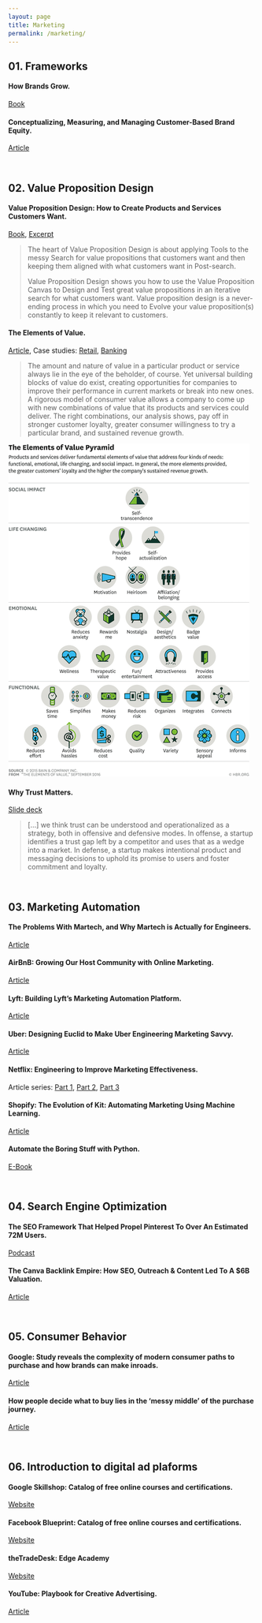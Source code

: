 ```yaml
---
layout: page
title: Marketing
permalink: /marketing/
---
```


## 01. Frameworks

#### How Brands Grow.

[Book](http://marketinglawsofgrowth.com/index.html)

#### Conceptualizing, Measuring, and Managing Customer-Based Brand Equity.

[Article](https://faculty.fuqua.duke.edu/~moorman/Marketing-Strategy-Seminar-2015/Session%203/Keller.pdf)

&nbsp;
## 02. Value Proposition Design

#### Value Proposition Design: How to Create Products and Services Customers Want.

[Book](https://www.strategyzer.com/books/value-proposition-design), [Excerpt](https://assets.strategyzer.com/assets/resources/value-proposition-design-book-preview-2014.pdf)

> The heart of Value Proposition Design is about applying Tools to the messy Search for value propositions that customers want and then keeping them aligned with what customers want in Post-search.
>
> Value Proposition Design shows you how to use the Value Proposition Canvas to Design and Test great value propositions in an iterative search for what customers want. Value proposition design is a never-ending process in which you need to Evolve your value proposition(s) constantly to keep it relevant to customers.

#### The Elements of Value.

[Article](https://hbr.org/2016/09/the-elements-of-value), Case studies: [Retail](https://www.bain.com/contentassets/8824d432de2441378bfc2943ad3f4d40/bain_brief-delivering_what_consumers_really_value.pdf), [Banking](https://www.bain.com/contentassets/7c3b1535c4444f7b8a078c577078a705/bain_report-in_search_of_customers_who_love_their_bank-2018.pdf)

> The amount and nature of value in a particular product or service always lie in the eye of the beholder, of course. Yet universal building blocks of value do exist, creating opportunities for companies to improve their performance in current markets or break into new ones. A rigorous model of consumer value allows a company to come up with new combinations of value that its products and services could deliver. The right combinations, our analysis shows, pay off in stronger customer loyalty, greater consumer willingness to try a particular brand, and sustained revenue growth.

![Elements of Value](/assets/images/ElementsofValue.png)

#### Why Trust Matters.

[Slide deck](https://docs.google.com/presentation/d/1L25x74iHd8uVPl5decHCf6bFqszcOruNh9syCEp_2cw/edit#slide=id.p)

> [...] we think trust can be understood and operationalized as a strategy, both in offensive and defensive modes. In offense, a startup identifies a trust gap left by a competitor and uses that as a wedge into a market. In defense, a startup makes intentional product and messaging decisions to uphold its promise to users and foster commitment and loyalty.

&nbsp;
## 03. Marketing Automation

#### The Problems With Martech, and Why Martech is Actually for Engineers.

[Article](https://caseyaccidental.com/martech/)

#### AirBnB: Growing Our Host Community with Online Marketing.

[Article](https://medium.com/airbnb-engineering/growing-our-host-community-with-online-marketing-9b2302299324)

#### Lyft: Building Lyft’s Marketing Automation Platform.

[Article](https://eng.lyft.com/lyft-marketing-automation-b43b7b7537cc)

#### Uber: Designing Euclid to Make Uber Engineering Marketing Savvy.

[Article](https://eng.uber.com/euclid-marketing-engineering/)

#### Netflix: Engineering to Improve Marketing Effectiveness.

Article series: [Part 1](https://netflixtechblog.com/engineering-to-improve-marketing-effectiveness-part-1-a6dd5d02bab7), [Part 2](https://netflixtechblog.com/https-medium-com-netflixtechblog-engineering-to-improve-marketing-effectiveness-part-2-7dd933974f5e), [Part 3](https://netflixtechblog.com/engineering-to-scale-paid-media-campaigns-84ba018fb3fa)

#### Shopify: The Evolution of Kit: Automating Marketing Using Machine Learning.

[Article](https://engineering.shopify.com/blogs/engineering/evolution-kit-automating-marketing-machine-learning)

#### Automate the Boring Stuff with Python.

[E-Book](https://automatetheboringstuff.com/2e/chapter0/)

&nbsp;
## 04. Search Engine Optimization

#### The SEO Framework That Helped Propel Pinterest To Over An Estimated 72M Users.

[Podcast](https://growtheverywhere.com/growth-everywhere-interview/casey-winters-pinterest/)

#### The Canva Backlink Empire: How SEO, Outreach & Content Led To A $6B Valuation.

[Article](https://foundationinc.co/lab/canva-seo)

&nbsp;
## 05. Consumer Behavior

#### Google: Study reveals the complexity of modern consumer paths to purchase and how brands can make inroads.

[Article](https://www.thinkwithgoogle.com/intl/en-cee/insights-trends/research-data/study-reveals-complexity-modern-consumer-paths-purchase-and-how-brands-can-make-inroads/)

#### How people decide what to buy lies in the ‘messy middle’ of the purchase journey.

[Article](https://www.thinkwithgoogle.com/consumer-insights/navigating-purchase-behavior-and-decision-making/)

&nbsp;
## 06. Introduction to digital ad plaforms

#### Google Skillshop: Catalog of free online courses and certifications.

[Website](https://skillshop.withgoogle.com/)

#### Facebook Blueprint: Catalog of free online courses and certifications.

[Website](https://www.facebook.com/business/learn)

#### theTradeDesk: Edge Academy

[Website](https://www.thetradedesk.com/edgeacademy)

#### YouTube: Playbook for Creative Advertising.

[Article](https://www.thinkwithgoogle.com/features/youtube-playbook/)
